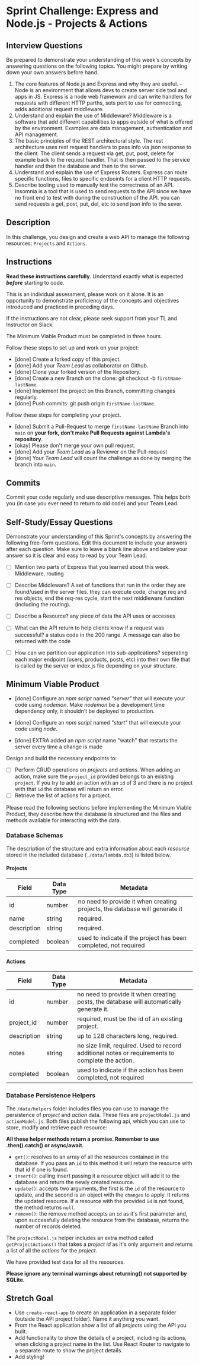 # Sprint Challenge: Express and Node.js - Projects & Actions

## Interview Questions

Be prepared to demonstrate your understanding of this week's concepts by answering questions on the following topics. You might prepare by writing down your own answers before hand.

1. The core features of Node.js and Express and why they are useful. - Node is an environment that allows devs to create server side tool and apps in JS. Express is a node web framework and can write handlers for requests with different HTTP parths, sets port to use for connecting, adds additional request middleware.
2. Understand and explain the use of Middleware? Middleware is a software that add different capabilities to apps outside of what is offered by the environment. Examples are data management, authentication and API management.
3. The basic principles of the REST architectural style. The rest architecture uses rest request handlers to pass info via json response to the client. The client sends a request via get, put, post, delete for example back to the request handler. That is then passed to the service handler and then the database and then to the server. 
4. Understand and explain the use of Express Routers. Express can route specific functions, files to specific endpoints for a client HTTP requests.
5. Describe tooling used to manually test the correctness of an API. Insomnia is a tool that is used to send requests to the API since we have no front end to test with during the construction of the API. you can send requests a get, post, put, del, etc to send json info to the sever.

## Description

In this challenge, you design and create a web API to manage the following resources: `Projects` and `Actions`.

## Instructions

**Read these instructions carefully**. Understand exactly what is expected **_before_** starting to code.

This is an individual assessment, please work on it alone. It is an opportunity to demonstrate proficiency of the concepts and objectives introduced and practiced in preceding days.

If the instructions are not clear, please seek support from your TL and Instructor on Slack.

The Minimum Viable Product must be completed in three hours.

Follow these steps to set up and work on your project:

-   [done] Create a forked copy of this project.
-   [done] Add your _Team Lead_ as collaborator on Github.
-   [done] Clone your forked version of the Repository.
-   [done] Create a new Branch on the clone: git checkout -b `firstName-lastName`.
-   [done] Implement the project on this Branch, committing changes regularly.
-   [done] Push commits: git push origin `firstName-lastName`.

Follow these steps for completing your project.

-   [done] Submit a Pull-Request to merge `firstName-lastName` Branch into `main` on **your fork, don't make Pull Requests against Lambda's repository**.
-   [okay] Please don't merge your own pull request.
-   [done] Add your _Team Lead_ as a Reviewer on the Pull-request
-   [done] Your _Team Lead_ will count the challenge as done by merging the branch into `main`.

## Commits

Commit your code regularly and use descriptive messages. This helps both you (in case you ever need to return to old code) and your Team Lead.

## Self-Study/Essay Questions

Demonstrate your understanding of this Sprint's concepts by answering the following free-form questions. Edit this document to include your answers after each question. Make sure to leave a blank line above and below your answer so it is clear and easy to read by your Team Lead.

-   [ ] Mention two parts of Express that you learned about this week. Middleware, routing

-   [ ] Describe Middleware? A set of functions that run in the order they are found/used in the server files. they can execute code, change req and res objects, end the req-res cycle, start the next middleware function (including the routing).

-   [ ] Describe a Resource? any piece of data the API uses or accesses

-   [ ] What can the API return to help clients know if a request was successful? a status code in the 200 range. A message can also be returned with the code

-   [ ] How can we partition our application into sub-applications? seperating each major endpoint (users, products, posts, etc) into their own file that is called by the server or index.js file depending on your structure.

## Minimum Viable Product

-   [done] Configure an _npm script_ named _"server"_ that will execute your code using _nodemon_. Make _nodemon_ be a development time dependency only, it shouldn't be deployed to production.
-   [done] Configure an _npm script_ named _"start"_ that will execute your code using _node_.

-   [done] EXTRA added an _npm script_ name "watch" that restarts the server every time a change is made

Design and build the necessary endpoints to:

-   [ ] Perform CRUD operations on _projects_ and _actions_. When adding an action, make sure the `project_id` provided belongs to an existing `project`. If you try to add an action with an `id` of 3 and there is no project with that `id` the database will return an error.
-   [ ] Retrieve the list of actions for a project.

Please read the following sections before implementing the Minimum Viable Product, they describe how the database is structured and the files and methods available for interacting with the data.

### Database Schemas

The description of the structure and extra information about each _resource_ stored in the included database (`./data/lambda.db3`) is listed below.

#### Projects

| Field       | Data Type | Metadata                                                                    |
| ----------- | --------- | --------------------------------------------------------------------------- |
| id          | number    | no need to provide it when creating projects, the database will generate it |
| name        | string    | required.                                                                   |
| description | string    | required.                                                                   |
| completed   | boolean   | used to indicate if the project has been completed, not required            |

#### Actions

| Field       | Data Type | Metadata                                                                                         |
| ----------- | --------- | ------------------------------------------------------------------------------------------------ |
| id          | number    | no need to provide it when creating posts, the database will automatically generate it.          |
| project_id  | number    | required, must be the id of an existing project.                                                 |
| description | string    | up to 128 characters long, required.                                                             |
| notes       | string    | no size limit, required. Used to record additional notes or requirements to complete the action. |
| completed   | boolean   | used to indicate if the action has been completed, not required                                  |

### Database Persistence Helpers

The `/data/helpers` folder includes files you can use to manage the persistence of _project_ and _action_ data. These files are `projectModel.js` and `actionModel.js`. Both files publish the following api, which you can use to store, modify and retrieve each resource:

**All these helper methods return a promise. Remember to use .then().catch() or async/await.**

-   `get()`: resolves to an array of all the resources contained in the database. If you pass an `id` to this method it will return the resource with that id if one is found.
-   `insert()`: calling insert passing it a resource object will add it to the database and return the newly created resource.
-   `update()`: accepts two arguments, the first is the `id` of the resource to update, and the second is an object with the `changes` to apply. It returns the updated resource. If a resource with the provided `id` is not found, the method returns `null`.
-   `remove()`: the remove method accepts an `id` as it's first parameter and, upon successfully deleting the resource from the database, returns the number of records deleted.

The `projectModel.js` helper includes an extra method called `getProjectActions()` that takes a _project id_ as it's only argument and returns a list of all the _actions_ for the _project_.

We have provided test data for all the resources.

**Please ignore any terminal warnings about returning() not supported by SQLite.**

## Stretch Goal

-   Use `create-react-app` to create an application in a separate folder (outside the API project folder). Name it anything you want.
-   From the React application show a list of all _projects_ using the API you built.
-   Add functionality to show the details of a project, including its actions, when clicking a project name in the list. Use React Router to navigate to a separate route to show the project details.
-   Add styling!
